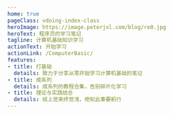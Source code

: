 ```yaml
---
home: true
pageClass: vdoing-index-class
heroImage: https://image.peterjxl.com/blog/re0.jpg
heroText: 程序员的学习笔记
tagline: 计算机基础知识学习
actionText: 开始学习
actionLink: /ComputerBasic/
features:
- title: 打基础
  details: 致力于分享从零开始学习计算机基础的笔记
- title: 成系列
  details: 成系列的教程合集，告别碎片化学习
- title: 理论与实践结合
  details: 纸上觉来终觉浅，绝知此事要躬行
---
```


<ClientOnly>
  <IndexBigImg />
</ClientOnly>
